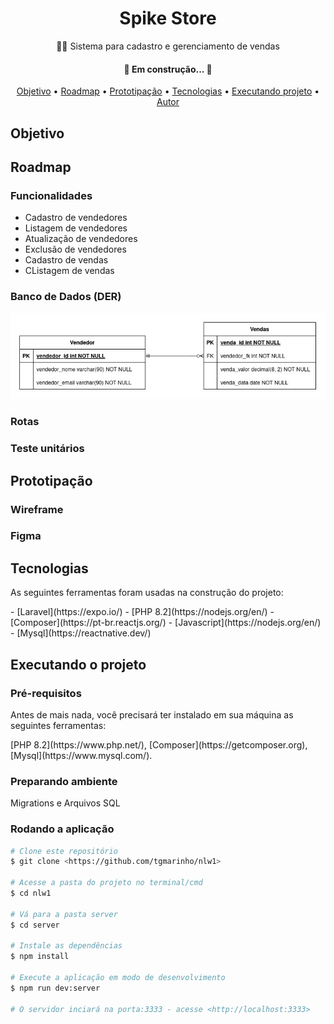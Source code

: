 <!-- Banner -->
<h1 align="center">Spike Store</h1>
<p align="center">🛒🌵 Sistema para cadastro e gerenciamento de vendas</p>

<!-- Badges -->

<h4 align="center"> 🚧  Em construção...  🚧</h4>

<p align="center">
    <a href="#objetivo">Objetivo</a> •
    <a href="#roadmap">Roadmap</a> •
    <a href="#prototipacao">Prototipação</a> •
    <a href="#tecnologias">Tecnologias</a> •
    <a href="#executando_projeto">Executando projeto</a> •
    <a href="#autor">Autor</a>
</p>

<div id="objetivo">
    <h2>Objetivo</h2>
    <p></p>
</div>
<div id="roadmap">
    <h2>Roadmap</h2>
    <h3>Funcionalidades</h3>
    <ul>
        <li>Cadastro de vendedores</li>
        <li>Listagem de vendedores</li>
        <li>Atualização de vendedores</li>
        <li>Exclusão de vendedores</li>
        <li>Cadastro de vendas</li>
        <li>CListagem de vendas</li>
    </ul>
    <h3>Banco de Dados (DER)</h3> 
    <p align="center">
        <img src="public/assets/der_spike_store.jpg" alt="Diagrama de Entidade e Relacionamento" />
    </p>
    <h3>Rotas</h3>
    <h3>Teste unitários</h3>
</div>
<div id="prototipacao">
    <h2>Prototipação</h2>
    <h3>Wireframe</h3>
    <h3>Figma</h3>
</div>
<div id="tecnologias">
    <h2>Tecnologias</h2>
    <p>As seguintes ferramentas foram usadas na construção do projeto:</p>
    - [Laravel](https://expo.io/)
    - [PHP 8.2](https://nodejs.org/en/)
    - [Composer](https://pt-br.reactjs.org/)
    - [Javascript](https://nodejs.org/en/)
    - [Mysql](https://reactnative.dev/)
</div>
<div id="executando_projeto">
    <h2>Executando o projeto</h2>
    <h3>Pré-requisitos</h3>
    <p>Antes de mais nada, você precisará ter instalado em sua máquina as seguintes ferramentas:</p>
    [PHP 8.2](https://www.php.net/), [Composer](https://getcomposer.org), [Mysql](https://www.mysql.com/).
    <h3>Preparando ambiente</h3>
    <p>Migrations e Arquivos SQL</p>
    <h3>Rodando a aplicação</h3>

```bash
# Clone este repositório
$ git clone <https://github.com/tgmarinho/nlw1>

# Acesse a pasta do projeto no terminal/cmd
$ cd nlw1

# Vá para a pasta server
$ cd server

# Instale as dependências
$ npm install

# Execute a aplicação em modo de desenvolvimento
$ npm run dev:server

# O servidor inciará na porta:3333 - acesse <http://localhost:3333>
```
</div>
<div id="autor"></div>
